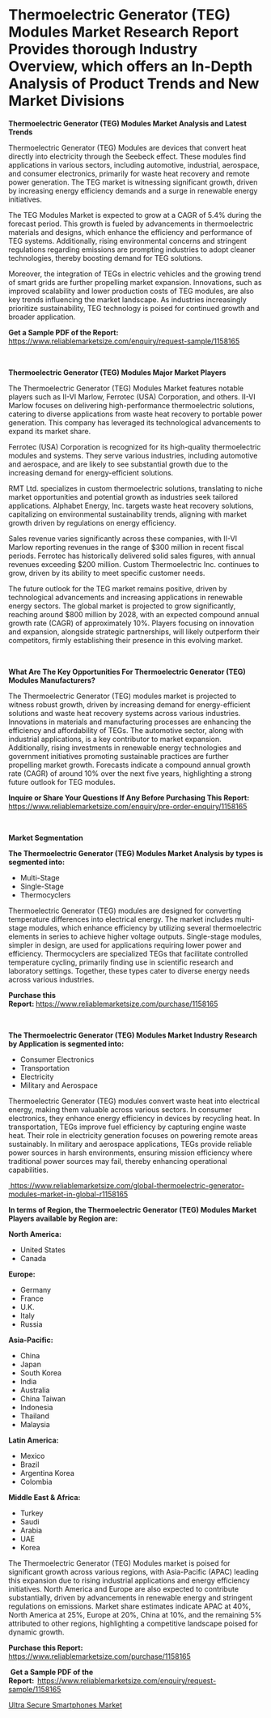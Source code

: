 <p><h1>Thermoelectric Generator (TEG) Modules Market Research Report Provides thorough Industry Overview, which offers an In-Depth Analysis of Product Trends and New Market Divisions</h1></p><p><strong>Thermoelectric Generator (TEG) Modules Market Analysis and Latest Trends</strong></p>
<p><p>Thermoelectric Generator (TEG) Modules are devices that convert heat directly into electricity through the Seebeck effect. These modules find applications in various sectors, including automotive, industrial, aerospace, and consumer electronics, primarily for waste heat recovery and remote power generation. The TEG market is witnessing significant growth, driven by increasing energy efficiency demands and a surge in renewable energy initiatives.</p><p>The TEG Modules Market is expected to grow at a CAGR of 5.4% during the forecast period. This growth is fueled by advancements in thermoelectric materials and designs, which enhance the efficiency and performance of TEG systems. Additionally, rising environmental concerns and stringent regulations regarding emissions are prompting industries to adopt cleaner technologies, thereby boosting demand for TEG solutions. </p><p>Moreover, the integration of TEGs in electric vehicles and the growing trend of smart grids are further propelling market expansion. Innovations, such as improved scalability and lower production costs of TEG modules, are also key trends influencing the market landscape. As industries increasingly prioritize sustainability, TEG technology is poised for continued growth and broader application.</p></p>
<p><strong>Get a Sample PDF of the Report:&nbsp;</strong> <a href="https://www.reliablemarketsize.com/enquiry/request-sample/1158165?utm_campaign=3553&utm_medium=2&utm_source=Github&utm_content=ia&utm_term=06042025&utm_id=thermoelectric-generator-teg-modules">https://www.reliablemarketsize.com/enquiry/request-sample/1158165</a></p>
<p>&nbsp;</p>
<p><strong>Thermoelectric Generator (TEG) Modules Major Market Players</strong></p>
<p><p>The Thermoelectric Generator (TEG) Modules Market features notable players such as II-VI Marlow, Ferrotec (USA) Corporation, and others. II-VI Marlow focuses on delivering high-performance thermoelectric solutions, catering to diverse applications from waste heat recovery to portable power generation. This company has leveraged its technological advancements to expand its market share.</p><p>Ferrotec (USA) Corporation is recognized for its high-quality thermoelectric modules and systems. They serve various industries, including automotive and aerospace, and are likely to see substantial growth due to the increasing demand for energy-efficient solutions.</p><p>RMT Ltd. specializes in custom thermoelectric solutions, translating to niche market opportunities and potential growth as industries seek tailored applications. Alphabet Energy, Inc. targets waste heat recovery solutions, capitalizing on environmental sustainability trends, aligning with market growth driven by regulations on energy efficiency.</p><p>Sales revenue varies significantly across these companies, with II-VI Marlow reporting revenues in the range of $300 million in recent fiscal periods. Ferrotec has historically delivered solid sales figures, with annual revenues exceeding $200 million. Custom Thermoelectric Inc. continues to grow, driven by its ability to meet specific customer needs.</p><p>The future outlook for the TEG market remains positive, driven by technological advancements and increasing applications in renewable energy sectors. The global market is projected to grow significantly, reaching around $800 million by 2028, with an expected compound annual growth rate (CAGR) of approximately 10%. Players focusing on innovation and expansion, alongside strategic partnerships, will likely outperform their competitors, firmly establishing their presence in this evolving market.</p></p>
<p>&nbsp;</p>
<p><strong>What Are The Key Opportunities For Thermoelectric Generator (TEG) Modules Manufacturers?</strong></p>
<p><p>The Thermoelectric Generator (TEG) modules market is projected to witness robust growth, driven by increasing demand for energy-efficient solutions and waste heat recovery systems across various industries. Innovations in materials and manufacturing processes are enhancing the efficiency and affordability of TEGs. The automotive sector, along with industrial applications, is a key contributor to market expansion. Additionally, rising investments in renewable energy technologies and government initiatives promoting sustainable practices are further propelling market growth. Forecasts indicate a compound annual growth rate (CAGR) of around 10% over the next five years, highlighting a strong future outlook for TEG modules.</p></p>
<p><strong>Inquire or Share Your Questions If Any Before Purchasing This Report:</strong> <a href="https://www.reliablemarketsize.com/enquiry/pre-order-enquiry/1158165?utm_campaign=3553&utm_medium=2&utm_source=Github&utm_content=ia&utm_term=06042025&utm_id=thermoelectric-generator-teg-modules">https://www.reliablemarketsize.com/enquiry/pre-order-enquiry/1158165</a></p>
<p>&nbsp;</p>
<p><strong>Market Segmentation</strong></p>
<p><strong>The Thermoelectric Generator (TEG) Modules Market Analysis by types is segmented into:</strong></p>
<p><ul><li>Multi-Stage</li><li>Single-Stage</li><li>Thermocyclers</li></ul></p>
<p><p>Thermoelectric Generator (TEG) modules are designed for converting temperature differences into electrical energy. The market includes multi-stage modules, which enhance efficiency by utilizing several thermoelectric elements in series to achieve higher voltage outputs. Single-stage modules, simpler in design, are used for applications requiring lower power and efficiency. Thermocyclers are specialized TEGs that facilitate controlled temperature cycling, primarily finding use in scientific research and laboratory settings. Together, these types cater to diverse energy needs across various industries.</p></p>
<p><strong>Purchase this Report:&nbsp;</strong><a href="https://www.reliablemarketsize.com/purchase/1158165?utm_campaign=3553&utm_medium=2&utm_source=Github&utm_content=ia&utm_term=06042025&utm_id=thermoelectric-generator-teg-modules">https://www.reliablemarketsize.com/purchase/1158165</a></p>
<p>&nbsp;</p>
<p><strong>The Thermoelectric Generator (TEG) Modules Market Industry Research by Application is segmented into:</strong></p>
<p><ul><li>Consumer Electronics</li><li>Transportation</li><li>Electricity</li><li>Military and Aerospace</li></ul></p>
<p><p>Thermoelectric Generator (TEG) modules convert waste heat into electrical energy, making them valuable across various sectors. In consumer electronics, they enhance energy efficiency in devices by recycling heat. In transportation, TEGs improve fuel efficiency by capturing engine waste heat. Their role in electricity generation focuses on powering remote areas sustainably. In military and aerospace applications, TEGs provide reliable power sources in harsh environments, ensuring mission efficiency where traditional power sources may fail, thereby enhancing operational capabilities.</p></p>
<p><a href="https://www.reliablemarketsize.com/global-thermoelectric-generator-modules-market-in-global-r1158165?utm_campaign=3553&utm_medium=2&utm_source=Github&utm_content=ia&utm_term=06042025&utm_id=thermoelectric-generator-teg-modules">&nbsp;https://www.reliablemarketsize.com/global-thermoelectric-generator-modules-market-in-global-r1158165</a></p>
<p><strong>In terms of Region, the Thermoelectric Generator (TEG) Modules Market Players available by Region are:</strong></p>
<p>
    <p> <strong> North America: </strong>
        <ul>
            <li>United States</li>
            <li>Canada</li>
        </ul>
        </p> 
    <p> <strong> Europe: </strong>
        <ul>
            <li>Germany</li>
            <li>France</li>
            <li>U.K.</li>
            <li>Italy</li>
            <li>Russia</li>
        </ul>
        </p> 
    <p> <strong> Asia-Pacific: </strong>
        <ul>
            <li>China</li>
            <li>Japan</li>
            <li>South Korea</li>
            <li>India</li>
            <li>Australia</li>
            <li>China Taiwan</li>
            <li>Indonesia</li>
            <li>Thailand</li>
            <li>Malaysia</li>
        </ul>
        </p> 
    <p> <strong> Latin America: </strong>
        <ul>
            <li>Mexico</li>
            <li>Brazil</li>
            <li>Argentina Korea</li>
            <li>Colombia</li>
        </ul>
        </p> 
    <p> <strong> Middle East & Africa: </strong>
        <ul>
            <li>Turkey</li>
            <li>Saudi</li>
            <li>Arabia</li>
            <li>UAE</li>
            <li>Korea</li>
        </ul>
    </p>
    </p>
<p><p>The Thermoelectric Generator (TEG) Modules market is poised for significant growth across various regions, with Asia-Pacific (APAC) leading this expansion due to rising industrial applications and energy efficiency initiatives. North America and Europe are also expected to contribute substantially, driven by advancements in renewable energy and stringent regulations on emissions. Market share estimates indicate APAC at 40%, North America at 25%, Europe at 20%, China at 10%, and the remaining 5% attributed to other regions, highlighting a competitive landscape poised for dynamic growth.</p></p>
<p><strong>Purchase this Report: </strong><a href="https://www.reliablemarketsize.com/purchase/1158165?utm_campaign=3553&utm_medium=2&utm_source=Github&utm_content=ia&utm_term=06042025&utm_id=thermoelectric-generator-teg-modules">https://www.reliablemarketsize.com/purchase/1158165</a></p>
<p>&nbsp;<strong>Get a Sample PDF of the Report:&nbsp;&nbsp;</strong><a href="https://www.reliablemarketsize.com/enquiry/request-sample/1158165?utm_campaign=3553&utm_medium=2&utm_source=Github&utm_content=ia&utm_term=06042025&utm_id=thermoelectric-generator-teg-modules">https://www.reliablemarketsize.com/enquiry/request-sample/1158165</a></p>
<p><strong></strong></p>
<p><p><a href="https://github.com/seibttullyjh/Market-Research-Report-List-1/blob/main/ultra-secure-smartphones-market.md?utm_campaign=3553&utm_medium=2&utm_source=Github&utm_content=ia&utm_term=06042025&utm_id=thermoelectric-generator-teg-modules">Ultra Secure Smartphones Market</a></p></p>